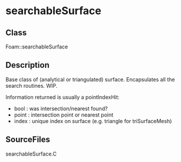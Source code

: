 # searchableSurface 
## Class
Foam::searchableSurface

## Description
Base class of (analytical or triangulated) surface.
Encapsulates all the search routines. WIP.

Information returned is usually a pointIndexHit:
- bool  : was intersection/nearest found?
- point : intersection point or nearest point
- index : unique index on surface (e.g. triangle for triSurfaceMesh)

## SourceFiles
searchableSurface.C


